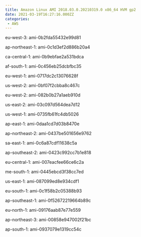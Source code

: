 ```yaml
---
title: Amazon Linux AMI 2018.03.0.20210319.0 x86_64 HVM gp2
date: 2021-03-19T16:27:16.000ZZ
categories:
 - AWS
---
```


eu-west-3: ami-0b2fda55432e99d81

ap-northeast-1: ami-0c1d3ef2d886b20a4

ca-central-1: ami-0b9ebfae2a531bdca

af-south-1: ami-0c456eb25dcbfbc35

eu-west-1: ami-0717dc2c13076628f

us-west-2: ami-0bf07f2cbba8c467c

eu-west-2: ami-082b0b27a1aeb910d

us-east-2: ami-03c097d564dea7d12

us-west-1: ami-0735fb61fc4db5026

ap-east-1: ami-0daa1cd7d03b8470e

ap-northeast-2: ami-0437be501656e9762

sa-east-1: ami-0c6a87cdf11638c5a

ap-southeast-2: ami-0423c992cc7b1e818

eu-central-1: ami-007eacfee66ce6c2a

me-south-1: ami-0445ebcd3f38cc7ed

us-east-1: ami-087099ed8e934cdf1

eu-south-1: ami-0c1f58b2c05388b93

ap-southeast-1: ami-0f52672219664b89c

eu-north-1: ami-09176aab87e77e559

ap-northeast-3: ami-00858e947002f21bc

ap-south-1: ami-0937079e1319cc54c

